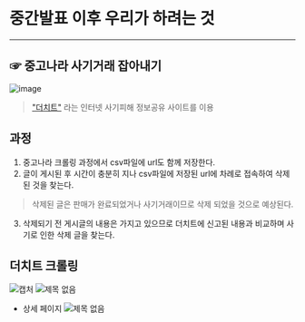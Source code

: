 # 중간발표 이후 우리가 하려는 것
---
## ☞ 중고나라 사기거래 잡아내기 

![image](https://user-images.githubusercontent.com/49008642/58462357-acf99680-816c-11e9-8c42-7b066049aeb7.png)
> ["더치트"](https://thecheat.co.kr/rb/?mod=_search) 라는 인터넷 사기피해 정보공유 사이트를 이용 


## 과정
1. 중고나라 크롤링 과정에서 csv파일에 url도 함께 저장한다.
2. 글이 게시된 후 시간이 충분히 지나 csv파일에 저장된 url에 차례로 접속하여 삭제된 것을 찾는다.
> 삭제된 글은 판매가 완료되었거나 사기거래이므로 삭제 되었을 것으로 예상된다.
3. 삭제되기 전 게시글의 내용은 가지고 있으므로 더치트에 신고된 내용과 비교하며 사기로 인한 삭제 글을 찾는다. 

## 더치트 크롤링 
![캡처](https://user-images.githubusercontent.com/49008642/58455380-79167500-815c-11e9-9afa-39f2f55f1157.PNG)
![제목 없음](https://user-images.githubusercontent.com/49008642/58599630-16d48600-82bc-11e9-8142-d49bae581dbc.png)
- 상세 페이지
![제목 없음](https://user-images.githubusercontent.com/49008642/58461954-cea64e00-816b-11e9-961a-89314b69b508.png) 
